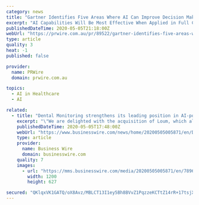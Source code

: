 ```yaml
---
category: news
title: "Gartner Identifies Five Areas Where AI Can Improve Decision Making for Government and Healthcare CIOs During the Coronavirus Pandemic"
excerpt: "AI Capabilities Will Be Most Effective When Applied in Full Collaboration Between IT Leaders and Medical, Epidemic and Healthcare Specialists 5 May 2020 — Executives responsible for artificial intelligence (AI) strategy, particularly CIOs and CDOs in governmental and healthcare organisations, should leverage AI in five core areas to improve ..."
publishedDateTime: 2020-05-05T21:18:00Z
webUrl: "https://prwire.com.au/pr/89522/gartner-identifies-five-areas-where-ai-can-improve-decision-making-for-government-and-healthcare-cios-during-the-coronavirus-pandemic"
type: article
quality: 3
heat: -1
published: false

provider:
  name: PRWire
  domain: prwire.com.au

topics:
  - AI in Healthcare
  - AI

related:
  - title: "Dental Monitoring strengthens its leading position in AI-powered tele dentistry by acquiring Loum, a European health tech start-up"
    excerpt: "\"We are delighted with the acquisition of Loum, which allows us to integrate complementary skills into our teams and meet the expectations of patients and their doctors worldwide. We are coordinating a robust solution and collaborating with a team of skilled colleagues who will enhance our AI-powered platform with new strategies and an innovative approach."
    publishedDateTime: 2020-05-05T17:48:00Z
    webUrl: "https://www.businesswire.com/news/home/20200505005871/en/Dental-Monitoring-strengthens-leading-position-AI-powered-tele"
    type: article
    provider:
      name: Business Wire
      domain: businesswire.com
    quality: 7
    images:
      - url: "https://mms.businesswire.com/media/20200505005871/en/789613/23/DM_acquires_Loum_02.jpg"
        width: 1200
        height: 627

secured: "QKlqxVK1GATQ/oX8Avz/MBLCT13I1ey5Bh8BVvZ1PqzzeKCTtZ14rR+17tsjX3T8OYtebFycgzyu1sRej5DU3tu29Q1qWtoswsls6FnrxoyYzN35dqkE24g/+wjV8UK1fmkWrWLDOsPIDdBtPn5IsHsv7tw/qe+9sC8ZUYA/bWFQv4ZwgInrNPTvlP1vzZg5amiJewy6d2txI6b208glfCva1npxgoSvi5qRQKuhy4Og7EW8Y0qKBpWJC5D3dB7II7ZS/dwj0kSSDO6jyfOWZVi4aJBfxQm+J7UQhAaH8ST2FZCNxJS2aQmLEt+K87m1;wLtjDXn9SX3ZSmrurCXifQ=="
---
```


